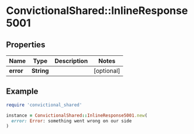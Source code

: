 # ConvictionalShared::InlineResponse5001

## Properties

| Name | Type | Description | Notes |
| ---- | ---- | ----------- | ----- |
| **error** | **String** |  | [optional] |

## Example

```ruby
require 'convictional_shared'

instance = ConvictionalShared::InlineResponse5001.new(
  error: Error: something went wrong on our side
)
```

